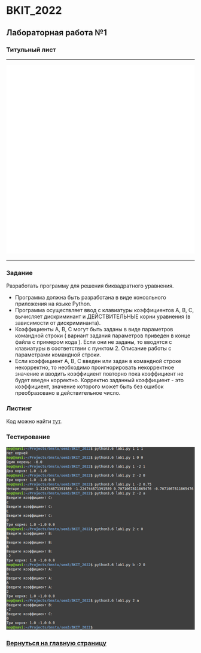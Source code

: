 # BKIT_2022
## Лабораторная работа №1
### Титульный лист
---
![titlePage](titlePage/titlePage.svg)

---
### Задание
Разработать программу для решения биквадратного уравнения.
- Программа должна быть разработана в виде консольного приложения на языке Python.
- Программа осуществляет ввод с клавиатуры коэффициентов А, В, С, вычисляет дискриминант и ДЕЙСТВИТЕЛЬНЫЕ корни уравнения (в зависимости от дискриминанта).
- Коэффициенты А, В, С могут быть заданы в виде параметров командной строки ( вариант задания параметров приведен в конце файла с примером кода ). Если они не заданы, то вводятся с клавиатуры в соответствии с пунктом 2. Описание работы с параметрами командной строки.
- Если коэффициент А, В, С введен или задан в командной строке некорректно, то необходимо проигнорировать некорректное значение и вводить коэффициент повторно пока коэффициент не будет введен корректно. Корректно заданный коэффициент - это коэффициент, значение которого может быть без ошибок преобразовано в действительное число.
### Листинг
Код можно найти [тут](/lab1.py).
### Тестирование
![Скрин терминала](/images/lab1.png)
### [Вернуться на главную страницу](https://github.com/NikolayB800H/BKIT_2022)